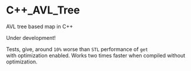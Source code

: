# C++_AVL_Tree   
AVL tree based map in C++   

Under development!       

Tests, give, around ```10%``` worse than ```STL``` performance of ```get```    
with optimization enabled. Works two times faster when compiled without optimization.    



